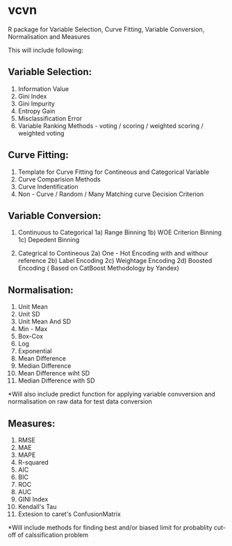 # vcvn
R package for Variable  Selection, Curve Fitting, Variable Conversion, Normalisation and Measures

This will include following:

## Variable Selection:
1) Information Value
2) Gini Index
3) Gini Impurity
4) Entropy Gain
5) Misclassification Error
6) Variable Ranking Methods - voting / scoring / weighted scoring / weighted voting

## Curve Fitting:
1) Template for Curve Fitting for Contineous and Categorical Variable
2) Curve Comparision Methods
3) Curve Indentification
4) Non - Curve / Random / Many Matching curve Decision Criterion

## Variable Conversion:
1) Continuous to Categorical
1a) Range Binning
1b) WOE Criterion Binning
1c) Depedent Binning

2) Categrical to Contineous
2a) One - Hot Encoding with and withour reference
2b) Label Encoding
2c) Weightage Encoding
2d) Boosted Encoding ( Based on CatBoost Methodology by Yandex)

## Normalisation:
1) Unit Mean
2) Unit SD
3) Unit Mean And SD
4) Min - Max
5) Box-Cox
6) Log
7) Exponential
8) Mean Difference
9) Median Difference
10) Mean Difference wiht SD
11) Median Difference with SD

*Will also include predict function for applying variable convversion and normalisation on raw data for test data conversion

## Measures:
1) RMSE
2) MAE
3) MAPE
4) R-squared
5) AIC
6) BIC
7) ROC
8) AUC
9) GINI Index
10) Kendall's Tau
11) Extesion to caret's ConfusionMatrix

*Will include methods for finding best and/or biased limit for probablity cut-off of calssification problem

